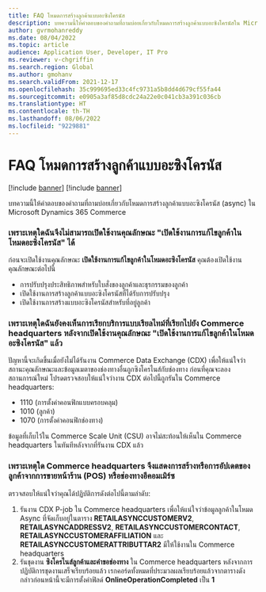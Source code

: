 ```yaml
---
title: FAQ โหมดการสร้างลูกค้าแบบอะซิงโครนัส
description: บทความนี้ให้คำตอบของคำถามที่ถามบ่อยเกี่ยวกับโหมดการสร้างลูกค้าแบบอะซิงโครนัสใน Microsoft Dynamics 365 Commerce
author: gvrmohanreddy
ms.date: 08/04/2022
ms.topic: article
audience: Application User, Developer, IT Pro
ms.reviewer: v-chgriffin
ms.search.region: Global
ms.author: gmohanv
ms.search.validFrom: 2021-12-17
ms.openlocfilehash: 35c999695ed33c4fc9731a5b8dd4d679cf55fa44
ms.sourcegitcommit: e0905a3af85d8cdc24a22e0c041cb3a391c036cb
ms.translationtype: HT
ms.contentlocale: th-TH
ms.lasthandoff: 08/06/2022
ms.locfileid: "9229881"
---
```

# <a name="asynchronous-customer-creation-mode-faq"></a>FAQ โหมดการสร้างลูกค้าแบบอะซิงโครนัส

[!include [banner](includes/banner.md)]
[!include [banner](includes/preview-banner.md)]

บทความนี้ให้คำตอบของคำถามที่ถามบ่อยเกี่ยวกับโหมดการสร้างลูกค้าแบบอะซิงโครนัส (async) ใน Microsoft Dynamics 365 Commerce

### <a name="why-cant-i-enable-the-enable-editing-customers-in-asynchronous-mode-feature"></a>เพราะเหตุใดฉันจึงไม่สามารถเปิดใช้งานคุณลักษณะ "เปิดใช้งานการแก้ไขลูกค้าในโหมดอะซิงโครนัส" ได้

ก่อนจะเปิดใช้งานคุณลักษณะ **เปิดใช้งานการแก้ไขลูกค้าในโหมดอะซิงโครนัส** คุณต้องเปิดใช้งานคุณลักษณะต่อไปนี้

- การปรับปรุงประสิทธิภาพสำหรับใบสั่งของลูกค้าและธุรกรรมของลูกค้า
- เปิดใช้งานการสร้างลูกค้าแบบอะซิงโครนัสที่ได้รับการปรับปรุง
- เปิดใช้งานการสร้างแบบอะซิงโครนัสสำหรับที่อยู่ลูกค้า

### <a name="why-do-i-still-see-real-time-service-calls-made-to-commerce-headquarters-after-the-enable-editing-customers-in-asynchronous-mode-feature-is-enabled"></a>เพราะเหตุใดฉันยังคงเห็นการเรียกบริการแบบเรียลไทม์ที่เรียกไปยัง Commerce headquarters หลังจากเปิดใช้งานคุณลักษณะ "เปิดใช้งานการแก้ไขลูกค้าในโหมดอะซิงโครนัส" แล้ว

ปัญหานี้จะเกิดขึ้นเมื่อยังไม่ได้รันงาน Commerce Data Exchange (CDX) เพื่อให้แน่ใจว่าสถานะคุณลักษณะและข้อมูลเมตาของช่องทางอื่นถูกซิงโครไนส์กับช่องทาง ก่อนที่คุณจะลองสถานการณ์ใหม่ โปรดตรวจสอบให้แน่ใจว่างาน CDX ต่อไปนี้ถูกรันใน Commerce headquarters:

- 1110 (การตั้งค่าคอนฟิกแบบครอบคลุม)
- 1010 (ลูกค้า)
- 1070 (การตั้งค่าคอนฟิกช่องทาง)

ข้อมูลที่เก็บไว้ใน Commerce Scale Unit (CSU) อาจไม่สะท้อนให้เห็นใน Commerce headquarters ในทันทีหลังจากที่รันงาน CDX แล้ว

### <a name="why-doesnt-commerce-headquarters-show-customer-creation-or-updates-from-the-point-of-sale-pos-or-e-commerce-channel"></a>เพราะเหตุใด Commerce headquarters จึงแสดงการสร้างหรือการอัปเดตของลูกค้าจากการขายหน้าร้าน (POS) หรือช่องทางอีคอมเมิร์ซ

ตรวจสอบให้แน่ใจว่าคุณได้ปฏิบัติการดังต่อไปนี้ตามลำดับ:

1. รันงาน CDX P-job ใน Commerce headquarters เพื่อให้แน่ใจว่าข้อมูลลูกค้าในโหมด Async ที่จัดเก็บอยู่ในตาราง **RETAILASYNCCUSTOMERV2**, **RETAILASYNCADDRESSV2**, **RETAILASYNCCUSTOMERCONTACT**, **RETAILASYNCCUSTOMERAFFILIATION** และ **RETAILASYNCCUSTOMERATTRIBUTTAR2** มีให้ใช้งานใน Commerce headquarters
1. รันชุดงาน **ซิงโครไนส์ลูกค้าและคำขอช่องทาง** ใน Commerce headquarters หลังจากการปฏิบัติการชุดงานเสร็จเรียบร้อยแล้ว เรกคอร์ดทั้งหมดที่ประมวลผลเรียบร้อยแล้วจากตารางดังกล่าวก่อนหน้านี้จะมีการตั้งค่าฟิลด์ **OnlineOperationCompleted** เป็น **1**
